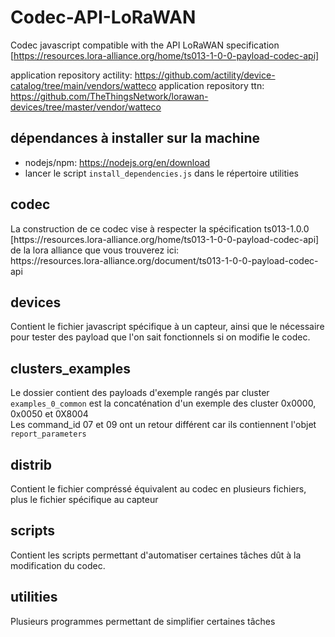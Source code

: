 # Codec-API-LoRaWAN
Codec javascript compatible with the API LoRaWAN specification [https://resources.lora-alliance.org/home/ts013-1-0-0-payload-codec-api]

application repository actility: https://github.com/actility/device-catalog/tree/main/vendors/watteco
application repository ttn: https://github.com/TheThingsNetwork/lorawan-devices/tree/master/vendor/watteco

## dépendances à installer sur la machine

- nodejs/npm: https://nodejs.org/en/download
- lancer le script ```install_dependencies.js``` dans le répertoire utilities 

## codec

<p>La construction de ce codec vise à respecter la spécification ts013-1.0.0 [https://resources.lora-alliance.org/home/ts013-1-0-0-payload-codec-api] de la lora alliance que vous trouverez ici:<br>
 https://resources.lora-alliance.org/document/ts013-1-0-0-payload-codec-api </p>

## devices

<p>Contient le fichier javascript spécifique à un capteur, ainsi que le nécessaire pour tester des payload que l'on sait fonctionnels si on modifie le codec.</p>

## clusters_examples

<p>Le dossier contient des payloads d'exemple rangés par cluster<br>
<code>examples_0_common</code> est la concaténation d'un exemple des cluster 0x0000, 0x0050 et 0X8004<br>
Les command_id 07 et 09 ont un retour différent car ils contiennent l'objet <code>report_parameters</code></p>

## distrib

<p>Contient le fichier compréssé équivalent au codec en plusieurs fichiers, plus le fichier spécifique au capteur</p>

## scripts

<p>Contient les scripts permettant d'automatiser certaines tâches dût à la modification du codec.</p>

## utilities

<p>Plusieurs programmes permettant de simplifier certaines tâches</p>
